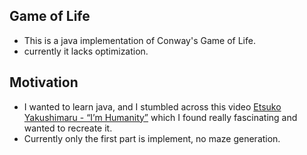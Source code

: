 ## Game of Life
- This is a java implementation of Conway's Game of Life.
- currently it lacks optimization.

## Motivation
- I wanted to learn java, and I stumbled across this video [Etsuko Yakushimaru - “I’m Humanity”](https://www.youtube.com/watch?v=92Dcp9Fbdac) which I found really fascinating and wanted to recreate it.
- Currently only the first part is implement, no maze generation.